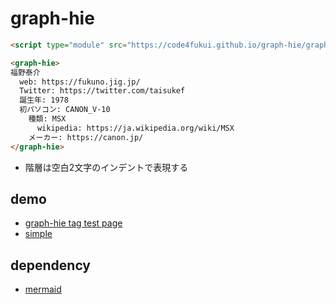# graph-hie
 
```html
<script type="module" src="https://code4fukui.github.io/graph-hie/graph-hie.js"></script>

<graph-hie>
福野泰介
  web: https://fukuno.jig.jp/
  Twitter: https://twitter.com/taisukef
  誕生年: 1978
  初パソコン: CANON_V-10
    種類: MSX
      wikipedia: https://ja.wikipedia.org/wiki/MSX
    メーカー: https://canon.jp/
</graph-hie>
```
- 階層は空白2文字のインデントで表現する

## demo

- [graph-hie tag test page](https://code4fukui.github.io/graph-hie/)
- [simple](https://code4fukui.github.io/graph-hie/simple.html)

## dependency

- [mermaid](https://mermaid-js.github.io/mermaid/#/)
